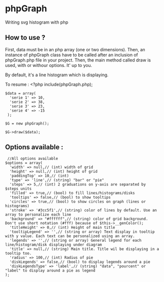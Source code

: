 phpGraph
========

Writing svg histogram with php

How to use ?
------------

First, data must be in an php array (one or two dimensions). 
Then, an instance of phpGraph class have to be called after an inclusion of phpGraph.php file in your project.
Then, the main method called draw is used, with or withour options. It' up to you.

By default, it's a line histogram which is displaying.

To resume :
    <?php 
    include(phpGraph.php);
  
    $data = array(
      'serie 1' => 10,
      'serie 2' => 38,
      'serie 3' => 23,
      'serie 4' => -15
     );
  
    $G = new phpGraph();
    
    $G->draw($data);
  
  Options available :
  -------------------
  
     //All options available
    $options = array(
      'width' => null,// (int) width of grid
      'height' => null,// (int) height of grid
      'paddingTop' => 10,// (int)
      'type' => 'line',// (string) "bar" or "pie"
      'steps' => 5,// (int) 2 graduations on y-axis are separated by $steps units
      'filled' => true,// (bool) to fill lines/histograms/disks
      'tooltips' => false,// (bool) to show tooltips
      'circles' => true,// (bool) to show circles on graph (lines or histograms)
      'stroke' => '#3cc5f1',// (string) color of lines by default. Use an array to personalize each line
      'background' => "#ffffff",// (string) color of grid background. Don't use short notation (#fff) because of $this->__genColor();
      'titleHeight' => 0,// (int) Height of main title
      'tooltipLegend' => '',// (string or array) Text display in tooltip with y value. Each text can be personalized using an array.
      'legends' => '',// (string or array) General legend for each line/histogram/disk displaying under diagram
      'title' => null,// (string) Main title. Title wil be displaying in a tooltip too.
      'radius' => 100,// (int) Radius of pie
      'diskLegends' => false,// (bool) to display legends around a pie
      'diskLegendsType' => 'label',// (string) "data", "pourcent" or "label" to display around a pie as legend
    );
